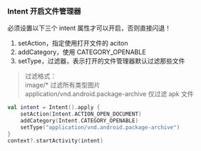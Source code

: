### Intent 开启文件管理器

必须设置以下三个 intent 属性才可以开启，否则直接闪退！

1. setAction，指定使用打开文件的 aciton
2. addCategory，使用 CATEGORY_OPENABLE
3. setType，过滤器，表示打开的文件管理器默认过滤那些文件

> 过滤格式：  
> image/\* 过滤所有类型图片  
> application/vnd.android.package-archive 仅过滤 apk 文件

```kotlin
val intent = Intent().apply {
    setAction(Intent.ACTION_OPEN_DOCUMENT)
    addCategory(Intent.CATEGORY_OPENABLE)
    setType("application/vnd.android.package-archive")
}
context?.startActivity(intent)
```

<br>
